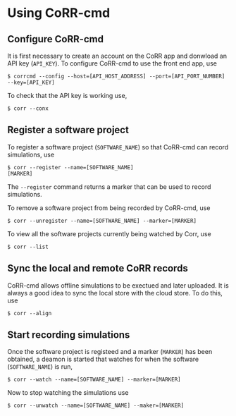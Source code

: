 # Using CoRR-cmd

## Configure CoRR-cmd

It is first necessary to create an account on the CoRR app and
donwload an API key (`API_KEY`). To configure CoRR-cmd to use the
front end app, use

    $ corrcmd --config --host=[API_HOST_ADDRESS] --port=[API_PORT_NUMBER] --key=[API_KEY]

To check that the API key is working use,

    $ corr --conx

## Register a software project

To register a software project (`SOFTWARE_NAME`) so that CoRR-cmd can
record simulations, use

    $ corr --register --name=[SOFTWARE_NAME]
    [MARKER]

The `--register` command returns a marker that can be used to record
simulations.

To remove a software project from being recorded by CoRR-cmd, use

    $ corr --unregister --name=[SOFTWARE_NAME] --marker=[MARKER]

To view all the software projects currently being watched by Corr, use

    $ corr --list

## Sync the local and remote CoRR records

CoRR-cmd allows offline simulations to be exectued and later
uploaded. It is always a good idea to sync the local store with the
cloud store. To do this, use

    $ corr --align

## Start recording simulations

Once the software project is registeed and a marker (`MARKER`) has
been obtained, a deamon is started that watches for when the software
(`SOFTWARE_NAME`) is run,

    $ corr --watch --name=[SOFTWARE_NAME] --marker=[MARKER]

Now to stop watching the simulations use

    $ corr --unwatch --name=[SOFTWARE_NAME] --maker=[MARKER]
